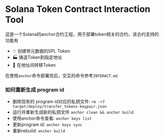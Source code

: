 # Solana Token Contract Interaction Tool

这是一个Solana的anchor合约工程，用于部署token相关的合约，该合约支持的功能有

- ✨ 创建带元数据的SPL Token
- 🏭 铸造Token到指定地址
- 💸 在地址间转移Token

在使用`anchor`命令部署完后，交互的命令参考`INTERACT.md`


### 如何重新生成 program id

- 删除现有的 program id对应的私钥文件: `rm -rf target/deploy/transfer_tokens-keypair.json`
- 运行并重新生成新的私钥文件 `anchor clean && anchor build`
- 使用anchor命令查看: `anchor keys list`
- 更新program id: `anchor keys sync`
- 重新rebuild: `anchor build`

